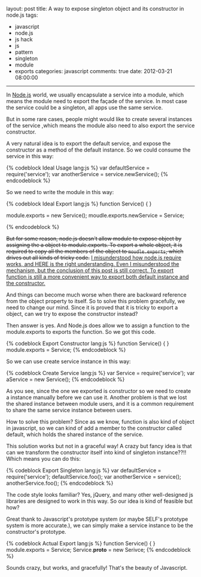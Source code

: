 layout: post
title: A way to expose singleton object and its constructor in node.js
tags:
  - javascript
  - node.js
  - js hack
  - js
  - pattern
  - singleton
  - module
  - exports
categories: javascript
comments: true
date: 2012-03-21 08:00:00
---
In [Node.js](nodejs.org) world, we usually encapsulate a service into a module, which means the module need to export the façade of the service. In most case the service could be a singleton, all apps use the same service.

But in some rare cases, people might would like to create several instances of the service ,which means the module also need to also export the service constructor.

A very natural idea is to export the default service, and expose the constructor as a method of the default instance. So we could consume the service in this way:

{% codeblock Ideal Usage lang:js %}
var defaultService = require('service');
var anotherService = service.newService();
{% endcodeblock %}

So we need to write the module in this way:

{% codeblock Ideal Export lang:js %}
function Service() { }

module.exports = new Service();
moudle.exports.newService = Service;

{% endcodeblock %}

<del>But for some reason, node.js doesn't allow module to expose object by assigning the a object to module.exports. 
To export a whole object, it is required to copy all the members of the object to `moudle.exports`, which drives out all kinds of tricky code.</del>
<ins>I misunderstood how node.js require works, and [HERE](/blog/2012/04/20/exports_vs_module_exports_in_node_js) is the right understanding. Even I misunderstood the mechanism, but the conclusion of this post is still correct. To export function is still a more convenient way to export both default instance and the constructor.</ins>

And things can become much worse when there are backward reference from the object property to itself.
So to solve this problem gracefully, we need to change our mind.
Since it is proved that it is tricky to export a object, can we try to expose the constructor instead?

Then answer is yes. And Node.js does allow we to assign a function to the module.exports to exports the function. 
So we got this code.

{% codeblock Export Constructor lang:js %}
function Service() { }
module.exports = Service;
{% endcodeblock %}

So we can use create service instance in this way:

{% codeblock Create Service lang:js %}
var Service = require('service');
var aService = new Service();
{% endcodeblock %}

As you see, since the one we exported is constructor so we need to create a instance manually before we can use it. Another problem is that we lost the shared instance between module users, and it is a common requirement to share the same service instance between users.

How to solve this problem? Since as we know, function is also kind of object in javascript, so we can kind of add a member to the constructor called default, which holds the shared instance of the service.

This solution works but not in a graceful way! A crazy but fancy idea is that can we transform the constructor itself into kind of singleton instance??!! Which means you can do this:

{% codeblock Export Singleton lang:js %}
var defaultService = require('service');
defaultService.foo();
var anotherService = service();
anotherService.foo();
{% endcodeblock %}

The code style looks familiar? Yes, jQuery, and many other well-designed js libraries are designed to work in this way. 
So our idea is kind of feasible but how?

Great thank to Javascript's prototype system (or maybe SELF's prototype system is more accurate.), we can simply make a service instance to be the constructor's prototype.

{% codeblock Actual Export lang:js %}
function Service() { }
module.exports = Service;
Service.__proto__ = new Serivce;
{% endcodeblock %}

Sounds crazy, but works, and gracefully! That's the beauty of Javascript.